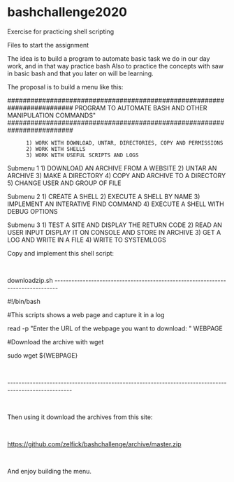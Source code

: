 # bashchallenge2020
Exercise for practicing shell scripting

Files to start the assignment


The idea is to build a program to automate basic task we do in our day work, and in that way practice bash
Also to practice the concepts with saw in basic bash and that you later on will be learning.

The proposal is to build a menu like this:

#########################################################################
PROGRAM TO AUTOMATE BASH AND OTHER MANIPULATION COMMANDS"
#########################################################################

          1) WORK WITH DOWNLOAD, UNTAR, DIRECTORIES, COPY AND PERMISSIONS
          2) WORK WITH SHELLS
          3) WORK WITH USEFUL SCRIPTS AND LOGS

Submenu 1
          1) DOWNLOAD AN ARCHIVE FROM A WEBSITE
          2) UNTAR AN ARCHIVE
          3) MAKE A DIRECTORY
          4) COPY AND ARCHIVE TO A DIRECTORY
          5) CHANGE USER AND GROUP OF FILE

Submenu 2
          1) CREATE A SHELL
          2) EXECUTE A SHELL BY NAME
          3) IMPLEMENT AN INTERATIVE FIND COMMAND
          4) EXECUTE A SHELL WITH DEBUG OPTIONS
 
Submenu 3
          1) TEST A SITE AND DISPLAY THE RETURN CODE
          2) READ AN USER INPUT DISPLAY IT ON CONSOLE AND STORE IN ARCHIVE
          3) GET A LOG AND WRITE IN A FILE 
          4) WRITE TO SYSTEMLOGS



Copy and implement this shell script:​

​

downloadzip.sh -------------------------------------------------------------------------------​

#!/bin/bash​

#This scripts shows a web page and capture it in a log​

read -p "Enter the URL of the webpage you want to download: " WEBPAGE​

#Download the archive with wget​

sudo wget ${WEBPAGE}​

​

-----------------------------------------------------------------------------------------------------​

​

Then using it download the archives from this site:​

​

https://github.com/zelfick/bashchallenge/archive/master.zip​

​

And enjoy building the menu.​
